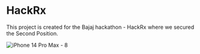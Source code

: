 # HackRx

This project is created for the Bajaj hackathon - HackRx where we secured the Second Position.

![iPhone 14 Pro Max - 8](https://github.com/Ayushi20-alt/HackRx/assets/107174083/68751a07-0e82-45ca-bac8-edda3e1ffb3d)
